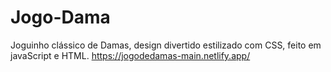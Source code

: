 # Jogo-Dama
Joguinho clássico de Damas, design divertido estilizado com CSS, feito em javaScript e HTML.  https://jogodedamas-main.netlify.app/
